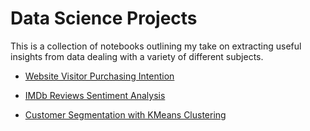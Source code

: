 # Data Science Projects
This is a collection of notebooks outlining my take on extracting useful insights from data dealing with a variety of different subjects.
 

 - [Website Visitor Purchasing Intention](https://nbviewer.jupyter.org/github/tazwar22/Data-Science-Projects/blob/master/Purchasing%20Intention/Purchasing%20Intention%20of%20Website%20visitors.ipynb)
 
 - [IMDb Reviews Sentiment Analysis](https://nbviewer.jupyter.org/github/tazwar22/Data-Science-Projects/blob/master/IMDb%20Reviews%20Sentiment%20Analysis/IMDb%20Reviews%20Sentiment%20Analysis.ipynb)

- [Customer Segmentation with KMeans Clustering](https://nbviewer.jupyter.org/github/tazwar22/Data-Science-Projects/blob/master/Customer%20Segmentation%20with%20KMeans/Customer%20Segmentation%20with%20KMeans%20Clustering.ipynb)





